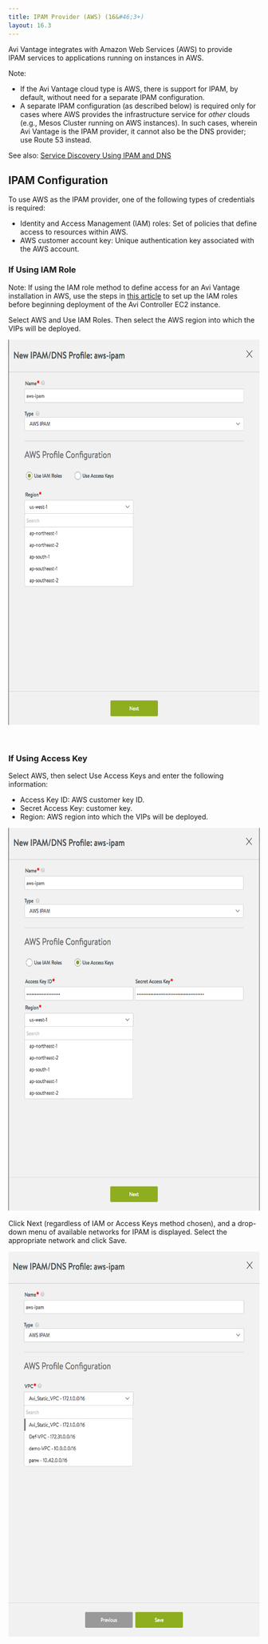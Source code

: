 ```yaml
---
title: IPAM Provider (AWS) (16&#46;3+)
layout: 16.3
---
```

Avi Vantage integrates with Amazon Web Services (AWS) to provide IPAM services to applications running on instances in AWS.

Note:

* If the Avi Vantage cloud type is AWS, there is support for IPAM, by default, without need for a separate IPAM configuration.
* A separate IPAM configuration (as described below) is required only for cases where AWS provides the infrastructure service for *other* clouds (e.g., Mesos Cluster running on AWS instances). In such cases, wherein Avi Vantage is the IPAM provider, it cannot also be the DNS provider; use Route 53 instead. 

See also: <a href="/docs/16.3/service-discovery-using-ipam-and-dns-16-3/">Service Discovery Using IPAM and DNS</a>

## IPAM Configuration

To use AWS as the IPAM provider, one of the following types of credentials is required:

* Identity and Access Management (IAM) roles: Set of policies that define access to resources within AWS.
* AWS customer account key: Unique authentication key associated with the AWS account. 

### If Using IAM Role

Note: If using the IAM role method to define access for an Avi Vantage installation in AWS, use the steps in <a href="/docs/16.3/iam-role-setup-for-installation-into-aws/">this article</a> to set up the IAM roles before beginning deployment of the Avi Controller EC2 instance.

Select AWS and Use IAM Roles. Then select the AWS region into which the VIPs will be deployed.

<a href="img/aws-profile-iam.png"><img class=" wp-image-16441 aligncenter" src="img/aws-profile-iam.png" alt="aws-profile-iam" width="623" height="770"></a>

 

### If Using Access Key

Select AWS, then select Use Access Keys and enter the following information:

* Access Key ID: AWS customer key ID.
* Secret Access Key: customer key.
* Region: AWS region into which the VIPs will be deployed. 

<a href="img/aws-profile-keys.png"><img class=" wp-image-16443 aligncenter" src="img/aws-profile-keys.png" alt="aws-profile-keys" width="621" height="765"></a>

Click Next (regardless of IAM or Access Keys method chosen), and a drop-down menu of available networks for IPAM is displayed. Select the appropriate network and click Save.

<a href="img/aws-profile-nws.png"><img class=" wp-image-16445 aligncenter" src="img/aws-profile-nws.png" alt="aws-profile-nws" width="621" height="770"></a>

 
